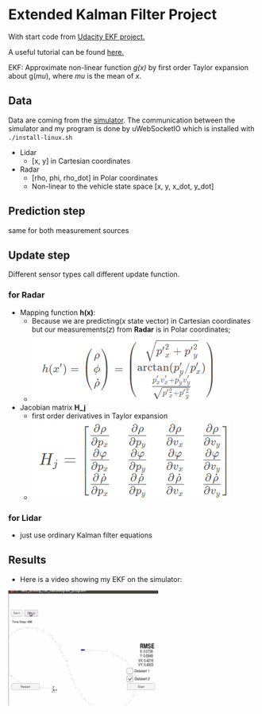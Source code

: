 # Extended Kalman Filter Project
With start code from [Udacity EKF project.](https://github.com/udacity/CarND-Extended-Kalman-Filter-Project)

A useful tutorial can be found [here.](https://towardsdatascience.com/extended-kalman-filter-43e52b16757d)


EKF: Approximate non-linear function *g(x)* by first order Taylor expansion about g(*mu*), where *mu* is the mean of *x*.

## Data
Data are coming from the [simulator](https://github.com/udacity/self-driving-car-sim/releases).
The communication between the simulator and my program is done by uWebSocketIO which is installed with `./install-linux.sh`  
* Lidar
    * [x, y] in Cartesian coordinates
* Radar
    * [rho, phi, rho_dot] in Polar coordinates
    * Non-linear to the vehicle state space [x, y, x_dot, y_dot]

## Prediction step
same for both measurement sources

## Update step
Different sensor types call different update function.
 
### for Radar
* Mapping function **h(x)**:
    * Because we are predicting(*x* state vector) in Cartesian coordinates but our measurements(*z*) from **Radar** is in Polar coordinates;  
    * ![Mapping function](Docs/pics/h.png)
* Jacobian matrix **H_j**
    * first order derivatives in Taylor expansion
    * ![Jacobian matrix H_j](Docs/pics/Hj.png)
    
### for Lidar
* just use ordinary Kalman filter equations
    
    
    
## Results
* Here is a video showing my EKF on the simulator:

<a href="https://youtu.be/k590h2juBBs"><img src="result/dataset2.png" width="60%" /></a>
